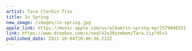 ```yaml
---
artist: Tara Clerkin Trio
title: In Spring
new_image: /images/in-spring.jpg
apple_link: https://music.apple.com/us/album/in-spring-ep/1579946551
link: https://www.dropbox.com/s/noql42v30yzmbem/Tara.zip?dl=1
published_date: 2021-10-04T20:46:38.212Z
---
```

